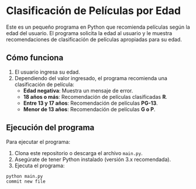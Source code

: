 # Clasificación de Películas por Edad

Este es un pequeño programa en Python que recomienda películas según la edad del usuario. El programa solicita la edad al usuario y le muestra recomendaciones de clasificación de películas apropiadas para su edad.

## Cómo funciona

1. El usuario ingresa su edad.
2. Dependiendo del valor ingresado, el programa recomienda una clasificación de película:
   - **Edad negativa**: Muestra un mensaje de error.
   - **18 años o más**: Recomendación de películas clasificadas **R**.
   - **Entre 13 y 17 años**: Recomendación de películas **PG-13**.
   - **Menor de 13 años**: Recomendación de películas **G o P**.

## Ejecución del programa

Para ejecutar el programa:

1. Clona este repositorio o descarga el archivo `main.py`.
2. Asegúrate de tener Python instalado (versión 3.x recomendada).
3. Ejecuta el programa:

```bash
python main.py
commit new file
